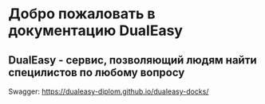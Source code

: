 # Добро пожаловать в документацию DualEasy

## DualEasy - сервис, позволяющий людям найти специлистов по любому вопросу

Swagger: https://dualeasy-diplom.github.io/dualeasy-docks/